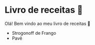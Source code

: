 # Livro de receitas :cookie:

Olá! Bem vindo ao meu livro de receitas :wave:

- Strogonoff de Frango
- Pavê